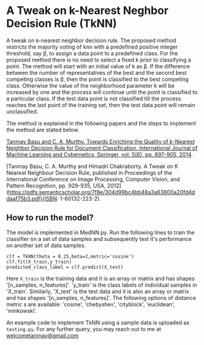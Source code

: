 # A Tweak on k-Nearest Neghbor Decision Rule (TkNN)
A tweak on k-nearest neighbor decision rule. The proposed method restricts the majority voting of knn with a predefined positive integer threshold, say β, to assign a data point to a predefined class. For the proposed method there is no need to select a fixed k prior to classifying a point. The method will start with an
initial value of k as β. If the difference between the number of representatives of the best and the second best competing classes is β, then the point is classified to the best competing class. Otherwise the value of the neighborhood parameter k will be increased by one and the process will continue until the point is classified to a particular class. If the test data point is not classified till the process reaches the last point of the training set, then the test data point will remain unclassified. 

The method is explained in the following papers and the steps to implement the method are stated below.

[Tanmay Basu and C. A. Murthy. Towards Enriching the Quality of  $k$-Nearest Neighbor Decision Rule for 
Document Classification. International Journal of Machine Learning and Cybernetics, Springer, vol. 5(6), pp. 897-905, 2014](https://doi.org/10.1007/s13042-013-0177-1).


[Tanmay Basu, C. A. Murthy and Himadri Chakraborty. A Tweak on K Nearest Neighbour Decision Rule, published in Proceedings of the International Conference on Image Processing, Computer Vision, and Pattern Recognition, pp. 929-935, USA, 2012](https://pdfs.semanticscholar.org/7f8e/304d99bc4bb48a3a63600a20fd4ddaaf75b3.pdf}{ISBN: 1-60132-223-2).

## How to run the model?

The model is implemented in MedNN.py. Run the following lines to train the classifier on a set of data samples and subsequently test it's performance on another set of data samples. 

```
clf = TkNN(theta = 0.25,beta=2,metric='cosine')
clf.fit(X_train,y_train)
predicted_class_label = clf.predict(X_test)
```

Here `X_train` is the training data and it is an array or matrix and has shapes '[n_samples, n_features]'. 'y_train' is the class labels of individual samples in 'X_train'. Similarly, 'X_test' is the test data and it is also an array or matrix and has shapes '[n_samples, n_features]'. The following options of distance metric s are available: 'cosine', 'chebyshev', 'cityblock', 'euclidean', 'minkowski'. 

An example code to implement TkNN using a sample data is uploaded as `testing.py`. For any further query, you may reach out to me at welcometanmay@gmail.com
